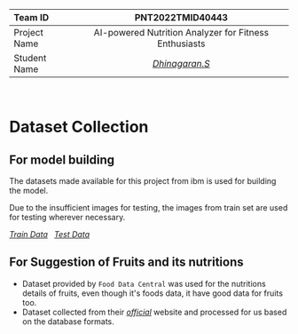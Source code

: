 
| Team ID | PNT2022TMID40443 |
|:---------|:-------:|
| Project Name | AI-powered Nutrition Analyzer for Fitness Enthusiasts |
| Student Name   | [*Dhinagaran.S*](https://github.com/dhinagaran-s)   |

&nbsp;

# Dataset Collection 
## For model building

The datasets made available for this project from ibm is used for building the model.

Due to the insufficient images for testing, the images from train set are used for testing wherever necessary.

[*Train Data*](https://drive.google.com/drive/folders/1iEOUN0BghTBSW4WAuX6xhv8yrE6lzZ2F?usp=share_link)
&nbsp;
[*Test Data*](https://drive.google.com/drive/folders/1lUwF97AAXpWo74m4JjgTbkmgGvH8oQp6?usp=share_link)



## For Suggestion of Fruits and its nutritions
- Dataset provided by `Food Data Central` was used for the nutritions details of fruits, even though it's foods data, it have good data for fruits too.
- Dataset collected from their [*official*](https://fdc.nal.usda.gov/download-datasets.html) website and processed for us based on the database formats.

